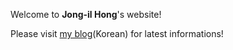 Welcome to **Jong-il Hong**'s website!

Please visit [my blog](https://blog.naver.com/haruby365)(Korean) for latest informations!
